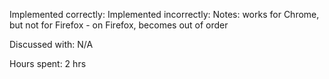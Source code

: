Implemented correctly: 
Implemented incorrectly: 
Notes: works for Chrome, but not for Firefox - on Firefox, becomes out of order

Discussed with: N/A

Hours spent: 2 hrs
